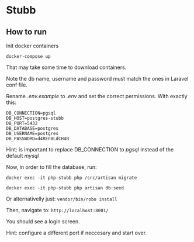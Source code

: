 
# Stubb

## How to run
Init docker containers

`docker-compose up`

That may take some time to download containers.

Note the db name, username and password must match the ones in Laravel conf file. 

Rename *.env.example* to *.env* and set the correct permissions. With exactly this:  
```
DB_CONNECTION=pgsql
DB_HOST=postgres-stubb
DB_PORT=5432
DB_DATABASE=postgres
DB_USERNAME=postgres
DB_PASSWORD=d4REn0LdCH4B
```

Hint: is important to replace DB_CONNECTION to *pgsql* instead of the default *mysql*

Now, in order to fill the database, run:

`docker exec -it php-stubb php /src/artisan migrate`

`docker exec -it php-stubb php artisan db:seed`

Or alternativelly just:
`vendor/bin/robo install`

Then, navigate to:
`http://localhost:8001/`

You should see a login screen.

Hint: configure a different port if neccesary and start over.

